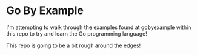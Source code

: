 # Go By Example

I'm attempting to walk through the examples found at [gobyexample](https://gobyexample.com/) within this repo to try and learn the Go programming language!

This repo is going to be a bit rough around the edges!
